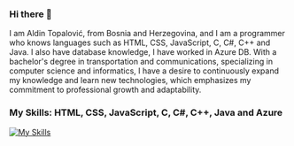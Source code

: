 ### Hi there 👋

I am Aldin Topalović, from Bosnia and Herzegovina, and I am a programmer who knows languages such as HTML, CSS, JavaScript, C, C#, C++  and Java. I also have database knowledge, I have worked in Azure DB. With a bachelor's degree in transportation and communications, specializing in computer science and informatics, I have a desire to continuously expand my knowledge and learn new technologies, which emphasizes my commitment to professional growth and adaptability.

### My Skills: HTML, CSS, JavaScript, C, C#, C++, Java and Azure
[![My Skills](https://skillicons.dev/icons?i=html,css,js,c,cs,cpp,java,azure)](https://skillicons.dev)



